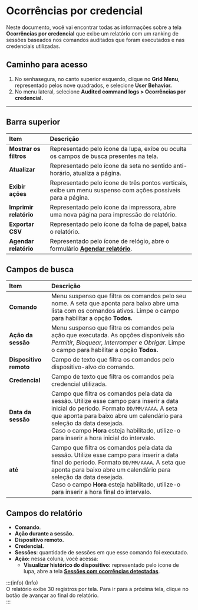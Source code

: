 # Ocorrências por credencial

Neste documento, você vai encontrar todas as informações sobre a tela **Ocorrências por credencial** que exibe um relatório com um ranking de sessões baseados nos comandos auditados que foram executados e nas credenciais utilizadas.

## **Caminho para acesso**

1. No senhasegura, no canto superior esquerdo, clique no **Grid Menu**, representado pelos nove quadrados, e selecione **User Behavior.**  
2. No menu lateral, selecione **Audited command logs > Ocorrências por credencial.**
***

## **Barra superior**

| Item | Descrição |
| :---- | :---- |
| **Mostrar os filtros** | Representado pelo ícone da lupa, exibe ou oculta os campos de busca presentes na tela. |
| **Atualizar** | Representado pelo ícone da seta no sentido anti-horário, atualiza a página. |
| **Exibir ações** | Representado pelo ícone de três pontos verticais, exibe um menu suspenso com ações possíveis para a página. |
| **Imprimir relatório** | Representado pelo ícone da impressora, abre uma nova página para impressão do relatório. |
| **Exportar CSV** | Representado pelo ícone da folha de papel, baixa o relatório. |
| **Agendar relatório** | Representado pelo ícone de relógio, abre o formulário [**Agendar relatório**](/v3-33/docs/pt/general-information-how-to-issue-download-and-schedule-device-reports). |

## **Campos de busca**

| Item | Descrição |
| :---- | :---- |
| **Comando** | Menu suspenso que filtra os comandos pelo seu nome. A seta que aponta para baixo abre uma lista com os comandos ativos. Limpe o campo para habilitar a opção **Todos.** |
| **Ação da sessão** | Menu suspenso que filtra os comandos pela ação que executada. As opções disponíveis são *Permitir, Bloquear, Interromper* e *Obrigar.* Limpe o campo para habilitar a opção **Todos.** |
| **Dispositivo remoto** | Campo de texto que filtra os comandos pelo dispositivo-alvo do comando. |
| **Credencial** | Campo de texto que filtra os comandos pela credencial utilizada. |
| **Data da sessão** | Campo que filtra os comandos pela data da sessão. Utilize esse campo para inserir a data inicial do período. Formato `DD/MM/AAAA`. A seta que aponta para baixo abre um calendário para seleção da data desejada. <br>Caso o campo **Hora** esteja habilitado, utilize-o para inserir a hora inicial do intervalo. |
| **até** | Campo que filtra os comandos pela data da sessão. Utilize esse campo para inserir a data final do período. Formato `DD/MM/AAAA`. A seta que aponta para baixo abre um calendário para seleção da data desejada. <br>Caso o campo **Hora** esteja habilitado, utilize-o para inserir a hora final do intervalo. |

## **Campos do relatório**

* **Comando**.  
* **Ação durante a sessão.**  
* **Dispositivo remoto.**  
* **Credencial.**  
* **Sessões**: quantidade de sessões em que esse comando foi executado.  
* **Ação:** nessa coluna, você acessa:  
  * **Visualizar histórico do dispositivo:** representado pelo ícone de lupa, abre a tela **[Sessões com ocorrências detectadas](/v3-33/docs/pt/sessions-with-occurrences-detected)**.  
      
    

:::(info) (Info)  
O relatório exibe 30 registros por tela. Para ir para a próxima tela, clique no botão de avançar ao final do relatório.  
:::